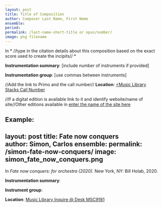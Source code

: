 ```yaml
---
layout: post
title: Title of Composition
author: Composer Last Name, First Name
ensemble:
period:
permalink: /last-name-short-title or opus/number/
image: png filename
---
```


In * //type in the citation details about this composition based on the exact score used to create the incipits// *

**Instrumentation summary**: [include number of instruments if provided]

**Instrumentation group**: [use commas between instruments]

//Add the link to Primo and the call number// 
**Location**: <a href="Primo Link" target="_blank"><Music Library Stacks Call Number</a>

//If a digital edition is available link to it and identify website/name of site//Other editions available in <a href="external link" target="_blank">enter the name of the site here</a>



Example:
---
layout: post
title: Fate now conquers  
author: Simon, Carlos
ensemble:
permalink: /simon-fate-now-conquers/
image: simon_fate_now_conquers.png
---

In *Fate now conquers: for orchestra (2020).* New York, NY: Bill Holab, 2020.

**Instrumentation summary**: 

**Instrument group**:

**Location**: <a href="https://tufts-primo.hosted.exlibrisgroup.com/permalink/f/bnf7qa/01TUN_ALMA21281768720003851" target="_blank">Music Library Inquire @ Desk MSC9181</a>
